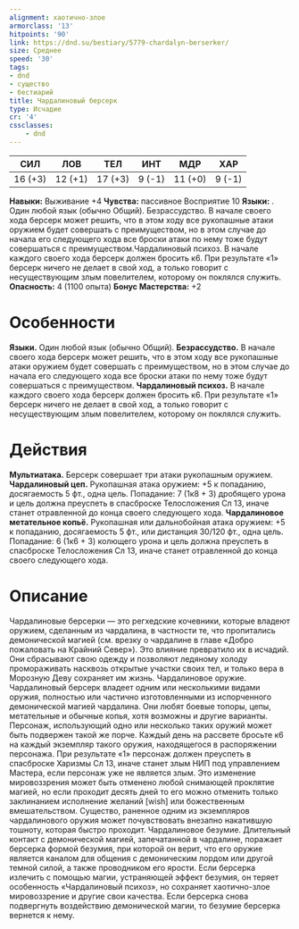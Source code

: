 ```yaml
---
alignment: хаотично-злое
armorclass: '13'
hitpoints: '90'
link: https://dnd.su/bestiary/5779-chardalyn-berserker/
size: Среднее
speed: '30'
tags:
- dnd
- существо
- бестиарий
title: Чардалиновый берсерк
type: Исчадие
cr: '4'
cssclasses:
    - dnd
---
```



| СИЛ | ЛОВ | ТЕЛ | ИНТ | МДР | ХАР |
|---|---|---|---|---|---|
| 16 (+3) | 12 (+1) | 17 (+3) | 9 (-1) | 11 (+0) | 9 (-1) |
**Навыки:** Выживание +4
**Чувства:** пассивное Восприятие 10
**Языки:** . Один любой язык (обычно Общий).
Безрассудство. В начале своего хода берсерк может решить, что в этом ходу все рукопашные атаки оружием будет совершать с преимуществом, но в этом случае до начала его следующего хода все броски атаки по нему тоже будут совершаться с преимуществом.Чардалиновый психоз. В начале каждого своего хода берсерк должен бросить к6. При результате «1» берсерк ничего не делает в свой ход, а только говорит с несуществующим злым повелителем, которому он поклялся служить.
**Опасность:** 4 (1100 опыта)
**Бонус Мастерства:** +2


# Особенности
**Языки.** Один любой язык (обычно Общий).
**Безрассудство.** В начале своего хода берсерк может решить, что в этом ходу все рукопашные атаки оружием будет совершать с преимуществом, но в этом случае до начала его следующего хода все броски атаки по нему тоже будут совершаться с преимуществом.
**Чардалиновый психоз.** В начале каждого своего хода берсерк должен бросить к6. При результате «1» берсерк ничего не делает в свой ход, а только говорит с несуществующим злым повелителем, которому он поклялся служить.


# Действия
**Мультиатака.** Берсерк совершает три атаки рукопашным оружием.
**Чардалиновый цеп.** Рукопашная атака оружием: +5 к попаданию, досягаемость 5 фт., одна цель. Попадание: 7 (1к8 + 3) дробящего урона и цель должна преуспеть в спасброске Телосложения Сл 13, иначе станет отравленной до конца своего следующего хода.
**Чардалиновое метательное копьё.** Рукопашная или дальнобойная атака оружием: +5 к попаданию, досягаемость 5 фт., или дистанция 30/120 фт., одна цель. Попадание: 6 (1к6 + 3) колющего урона и цель должна преуспеть в спасброске Телосложения Сл 13, иначе станет отравленной до конца своего следующего хода.


# Описание
Чардалиновые берсерки — это регхедские кочевники, которые владеют оружием, сделанным из чардалина, в частности те, что пропитались демонической магией (см. врезку о чардалине в главе «Добро пожаловать на Крайний Север»). Это влияние превратило их в исчадий. Они сбрасывают свою одежду и позволяют ледяному холоду промораживать насквозь открытые участки своих тел, и только вера в Морозную Деву сохраняет им жизнь. Чардалиновое оружие. Чардалиновый берсерк владеет одним или несколькими видами оружия, полностью или частично изготовленными из испорченного демонической магией чардалина. Они любят боевые топоры, цепы, метательные и обычные копья, хотя возможны и другие варианты. Персонаж, использующий одно или несколько таких оружий может быть подвержен такой же порче. Каждый день на рассвете бросьте к6 на каждый экземпляр такого оружия, находящегося в распоряжении персонажа. При результате «1» персонаж должен преуспеть в спасброске Харизмы Сл 13, иначе станет злым НИП под управлением Мастера, если персонаж уже не является злым. Это изменение мировоззрения может быть отменено любой снимающей проклятие магией, но если проходит десять дней то его можно отменить только заклинанием исполнение желаний [wish] или божественным вмешательством. Существо, раненное одним из экземпляров чардалинового оружия может почувствовать внезапно накатившую тошноту, которая быстро проходит. Чардалиновое безумие. Длительный контакт с демонической магией, запечатанной в чардалине, поражает берсерка формой безумия, при которой он верит, что его оружие является каналом для общения с демоническим лордом или другой темной силой, а также проводником его ярости. Если берсерка излечить с помощью магии, устраняющей эффект безумия, он теряет особенность «Чардалиновый психоз», но сохраняет хаотично-злое мировоззрение и другие свои качества. Если берсерка снова подвергнуть воздействию демонической магии, то безумие берсерка вернется к нему.